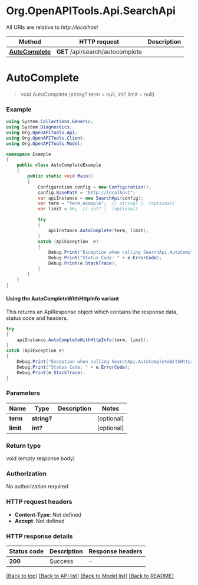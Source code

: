 # Org.OpenAPITools.Api.SearchApi

All URIs are relative to *http://localhost*

| Method | HTTP request | Description |
|--------|--------------|-------------|
| [**AutoComplete**](SearchApi.md#autocomplete) | **GET** /api/search/autocomplete |  |

<a id="autocomplete"></a>
# **AutoComplete**
> void AutoComplete (string? term = null, int? limit = null)



### Example
```csharp
using System.Collections.Generic;
using System.Diagnostics;
using Org.OpenAPITools.Api;
using Org.OpenAPITools.Client;
using Org.OpenAPITools.Model;

namespace Example
{
    public class AutoCompleteExample
    {
        public static void Main()
        {
            Configuration config = new Configuration();
            config.BasePath = "http://localhost";
            var apiInstance = new SearchApi(config);
            var term = "term_example";  // string? |  (optional) 
            var limit = 56;  // int? |  (optional) 

            try
            {
                apiInstance.AutoComplete(term, limit);
            }
            catch (ApiException  e)
            {
                Debug.Print("Exception when calling SearchApi.AutoComplete: " + e.Message);
                Debug.Print("Status Code: " + e.ErrorCode);
                Debug.Print(e.StackTrace);
            }
        }
    }
}
```

#### Using the AutoCompleteWithHttpInfo variant
This returns an ApiResponse object which contains the response data, status code and headers.

```csharp
try
{
    apiInstance.AutoCompleteWithHttpInfo(term, limit);
}
catch (ApiException e)
{
    Debug.Print("Exception when calling SearchApi.AutoCompleteWithHttpInfo: " + e.Message);
    Debug.Print("Status Code: " + e.ErrorCode);
    Debug.Print(e.StackTrace);
}
```

### Parameters

| Name | Type | Description | Notes |
|------|------|-------------|-------|
| **term** | **string?** |  | [optional]  |
| **limit** | **int?** |  | [optional]  |

### Return type

void (empty response body)

### Authorization

No authorization required

### HTTP request headers

 - **Content-Type**: Not defined
 - **Accept**: Not defined


### HTTP response details
| Status code | Description | Response headers |
|-------------|-------------|------------------|
| **200** | Success |  -  |

[[Back to top]](#) [[Back to API list]](../README.md#documentation-for-api-endpoints) [[Back to Model list]](../README.md#documentation-for-models) [[Back to README]](../README.md)


